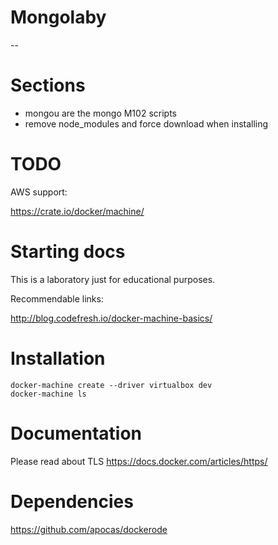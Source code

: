 
# Mongolaby

--

# Sections

- mongou are the mongo M102 scripts
- remove node_modules and force download when installing

# TODO

AWS support:

https://crate.io/docker/machine/


# Starting docs

This is a laboratory just for educational purposes.

Recommendable links:

http://blog.codefresh.io/docker-machine-basics/

# Installation

```
docker-machine create --driver virtualbox dev
docker-machine ls
```




# Documentation

Please read about TLS https://docs.docker.com/articles/https/


# Dependencies

https://github.com/apocas/dockerode
